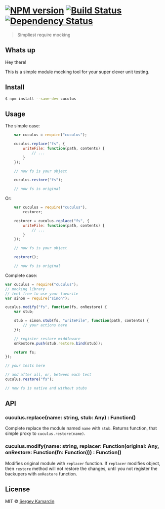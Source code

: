 #  [![NPM version][npm-image]][npm-url] [![Build Status][travis-image]][travis-url] [![Dependency Status][daviddm-image]][daviddm-url]

> Simpliest require mocking

## Whats up

Hey there!

This is a simple module mocking tool for your super clever unit testing.

## Install

```sh
$ npm install --save-dev cuculus
```


## Usage

The simple case:

```js
    var cuculus = require("cuculus");

    cuculus.replace("fs", {
        writeFile: function(path, contents) {
            // ...
        }
    });

    // now fs is your object

    cuculus.restore("fs");

    // now fs is original
```

Or:

```js
    var cuculus = require("cuculus"),
        restorer;

    restorer = cuculus.replace("fs", {
        writeFile: function(path, contents) {
            // ...
        }
    });

    // now fs is your object

    restorer();

    // now fs is original
```

Complete case:

```js
var cuculus = require("cuculus");
// mocking library
// feel free to use your favorite
var sinon = require("sinon");

cuculus.modify("fs", function(fs, onRestore) {
    var stub;

    stub = sinon.stub(fs, "writeFile", function(path, contents) {
        // your actions here
    });

    // register restore middleware
    onRestore.push(stub.restore.bind(stub));

    return fs;
});

// your tests here

// and after all, or, between each test
cuculus.restore("fs");

// now fs is native and without stubs
```

## API

### cuculus.replace(name: string, stub: Any) : Function()

Complete replace the module named `name` with `stub`. Returns function, that
simple proxy to `cuculus.restore(name)`.

### cuculus.modify(name: string, replacer: Function(original: Any, onRestore: Function(fn: Function))) : Function()

Modifies original module with `replacer` function. If `replacer` modifies object, then `restore`
method will not restore the changes, until you not register the backupers with `onRestore` function.

## License

MIT © [Sergey Kamardin](https://github.com/gobwas)


[npm-image]: https://badge.fury.io/js/cuculus.svg
[npm-url]: https://npmjs.org/package/cuculus
[travis-image]: https://travis-ci.org/gobwas/cuculus.svg?branch=master
[travis-url]: https://travis-ci.org/gobwas/cuculus
[daviddm-image]: https://david-dm.org/gobwas/cuculus.svg?theme=shields.io
[daviddm-url]: https://david-dm.org/gobwas/cuculus

